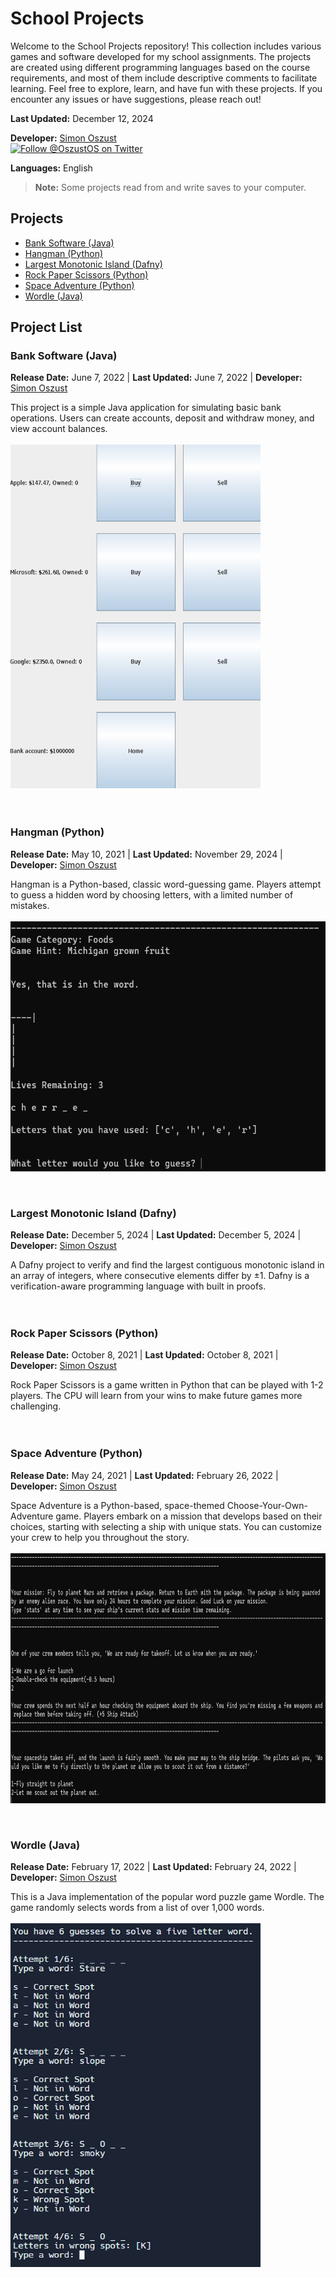 # School Projects

Welcome to the School Projects repository! This collection includes various games and software developed for my school assignments. The projects are created using different programming languages based on the course requirements, and most of them include descriptive comments to facilitate learning. Feel free to explore, learn, and have fun with these projects. If you encounter any issues or have suggestions, please reach out!

**Last Updated:** December 12, 2024

**Developer:** [Simon Oszust](https://github.com/Soszust40)  
[![Follow @OszustOS on Twitter](https://img.shields.io/twitter/url/https/twitter.com/bukotsunikki.svg?style=social&label=Follow%20%40OszustOS)](https://twitter.com/OszustOS)

**Languages:** English

> **Note:** Some projects read from and write saves to your computer.

## Projects
- [Bank Software (Java)](https://github.com/Soszust40/School/blob/main/README.md#bank-software-java)
- [Hangman (Python)](https://github.com/Soszust40/School/blob/main/README.md#hangman-python)
- [Largest Monotonic Island (Dafny)](https://github.com/Soszust40/School/blob/main/README.md#largest-monotonic-island-dafny)
- [Rock Paper Scissors (Python)](https://github.com/Soszust40/School/blob/main/README.md#rock-paper-scissors-python)
- [Space Adventure (Python)](https://github.com/Soszust40/School/blob/main/README.md#space-adventure-python)
- [Wordle (Java)](https://github.com/Soszust40/School/blob/main/README.md#wordle-java)

## Project List

### Bank Software (Java)

**Release Date:** June 7, 2022 |
**Last Updated:** June 7, 2022 |
**Developer:** [Simon Oszust](https://github.com/Soszust40)

This project is a simple Java application for simulating basic bank operations. Users can create accounts, deposit and withdraw money, and view account balances.
<br />
<br />
<img src="/Screenshots/Bank%20Software.png?" alt="Bank Software image" width="400" height="550">
<br />
<br />
<br />
### Hangman (Python)

**Release Date:** May 10, 2021 |
**Last Updated:** November 29, 2024 |
**Developer:** [Simon Oszust](https://github.com/Soszust40)

Hangman is a Python-based, classic word-guessing game. Players attempt to guess a hidden word by choosing letters, with a limited number of mistakes.
<br />
<br />
<img src="/Screenshots/Hangman.png?" alt="Hangman image" width="800" height="400" style="vertical-align: top;">
<br />
<br />
<br />
### Largest Monotonic Island (Dafny)

**Release Date:** December 5, 2024 |
**Last Updated:** December 5, 2024 |
**Developer:** [Simon Oszust](https://github.com/Soszust40)

A Dafny project to verify and find the largest contiguous monotonic island in an array of integers, where consecutive elements differ by ±1. Dafny is a verification-aware programming language with built in proofs.
<br />
<br />
<br />
### Rock Paper Scissors (Python)

**Release Date:** October 8, 2021 |
**Last Updated:** October 8, 2021 |
**Developer:** [Simon Oszust](https://github.com/Soszust40)

Rock Paper Scissors is a game written in Python that can be played with 1-2 players. The CPU will learn from your wins to make future games more challenging.
<br />
<br />
<br />
### Space Adventure (Python)

**Release Date:** May 24, 2021 |
**Last Updated:** February 26, 2022 |
**Developer:** [Simon Oszust](https://github.com/Soszust40)

Space Adventure is a Python-based, space-themed Choose-Your-Own-Adventure game. Players embark on a mission that develops based on their choices, starting with selecting a ship with unique stats. You can customize your crew to help you throughout the story.
<br />
<br />
<img src="/Screenshots/Space%20Adventure.png?" alt="Space Adventure image" width="800" height="400" style="vertical-align: top;">
<br />
<br />
<br />
### Wordle (Java)

**Release Date:** February 17, 2022 |
**Last Updated:** February 24, 2022 |
**Developer:** [Simon Oszust](https://github.com/Soszust40)

This is a Java implementation of the popular word puzzle game Wordle. The game randomly selects words from a list of over 1,000 words.
<br />
<br />
<img src="/Screenshots/Wordle.png?" alt="Wordle image" width="400" height="550" style="vertical-align: top;">
